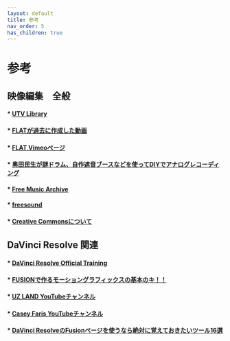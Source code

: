 ```yaml
---
layout: default
title: 参考
nav_order: 5
has_children: true
---
```


# 参考

## 映像編集　全般

#### * [UTV Library](https://www.youtube.com/channel/UCYRPjnHu16cevb7H7RcaYFA)

#### * [FLATが過去に作成した動画](https://www.youtube.com/watch?v=5vkXBZS5WTM&feature=youtu.be)

#### * [FLAT Vimeoぺージ](https://vimeo.com/fablabsendai)

#### * [奥田民生が謎ドラム、自作遮音ブースなどを使ってDIYでアナログレコーディング](https://makezine.jp/blog/2018/04/tamiocantabile.html)

#### * [Free Music Archive](https://freemusicarchive.org/home)

#### * [freesound](https://freesound.org/)

#### * [Creative Commonsについて](https://creativecommons.jp/licenses/)

## DaVinci Resolve 関連

#### * [DaVinci Resolve Official Training](https://www.blackmagicdesign.com/sa/products/davinciresolve/training)

#### * [FUSIONで作るモーショングラフィックスの基本のキ！！](https://www.youtube.com/channel/UC5SRj5du6pUAmVivWxVEtFA)

#### * [UZ LAND YouTubeチャンネル](https://www.youtube.com/channel/UC5SRj5du6pUAmVivWxVEtFA)

#### * [Casey Faris YouTubeチャンネル](https://www.youtube.com/channel/UCdfDjoLF5L6lLuDCkJw0P3g)

#### * [DaVinci ResolveのFusionページを使うなら絶対に覚えておきたいツール16選](https://vook.vc/n/1757)
